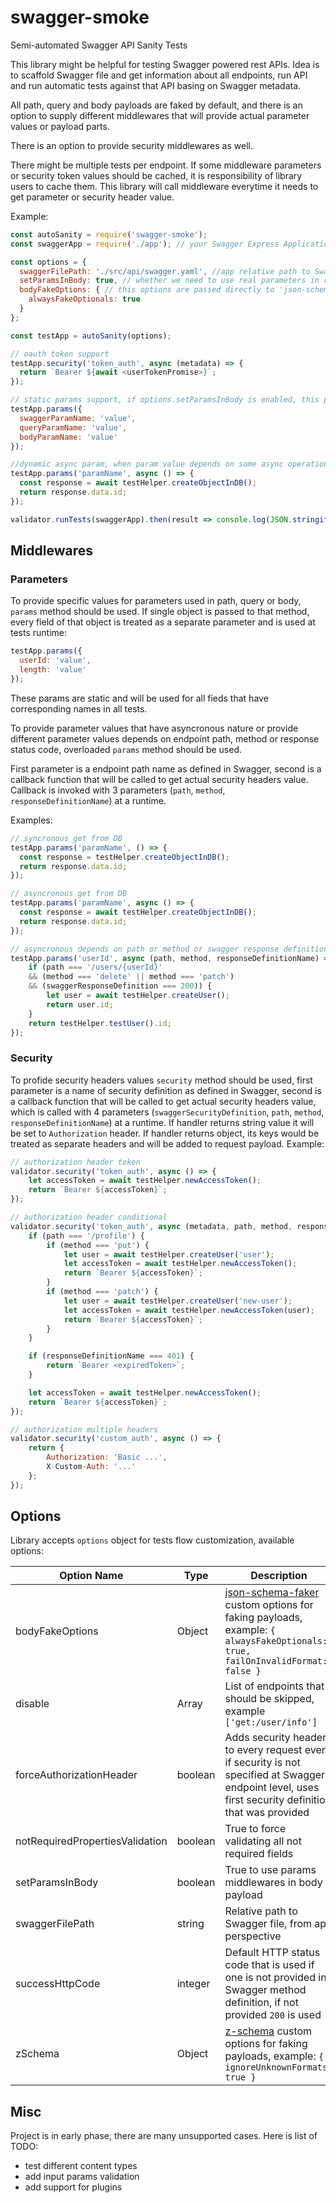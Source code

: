 # swagger-smoke
Semi-automated Swagger API Sanity Tests

This library might be helpful for testing Swagger powered rest APIs.
Idea is to scaffold Swagger file and get information about all endpoints, run API and run automatic tests against that API basing on Swagger metadata.

All path, query and body payloads are faked by default, and there is an option to supply different middlewares that will provide actual parameter values or payload parts.

There is an option to provide security middlewares as well.

There might be multiple tests per endpoint.
If some middleware parameters or security token values should be cached, it is responsibility of library users to cache them. This library will call middleware everytime it needs to get parameter or security header value.

Example:

```javascript
const autoSanity = require('swagger-smoke');
const swaggerApp = require('./app'); // your Swagger Express Application

const options = {
  swaggerFilePath: './src/api/swagger.yaml', //app relative path to Swagger file
  setParamsInBody: true, // whether we need to use real parameters in request fake payloads
  bodyFakeOptions: { // this options are passed directly to 'json-schema-faker' which is used for fakes
    alwaysFakeOptionals: true
  }
};

const testApp = autoSanity(options);

// oauth token support
testApp.security('token_auth', async (metadata) => {
  return `Bearer ${await <userTokenPromise>}`;
});

// static params support, if options.setParamsInBody is enabled, this params values will be used in fake request payloads
testApp.params({
  swaggerParamName: 'value',
  queryParamName: 'value',
  bodyParamName: 'value'
});

//dynamic async param, when param value depends on some async operation
testApp.params('paramName', async () => {
  const response = await testHelper.createObjectInDB();
  return response.data.id;
});

validator.runTests(swaggerApp).then(result => console.log(JSON.stringify(result)))
```

## Middlewares
### Parameters
To provide specific values for parameters used in path, query or body, `params` method should be used. If single object is passed to that method, every field of that object is treated as a separate parameter and is used at tests runtime:

```javascript
testApp.params({
  userId: 'value',
  length: 'value'
});
```

These params are static and will be used for all fieds that have corresponding names in all tests.

To provide parameter values that have asyncronous nature or provide different parameter values depends on endpoint path, method or response status code, overloaded `params` method should be used.

First parameter is a endpoint path name as defined in Swagger, second is a callback function that will be called to get actual security headers value. Callback is invoked with 3 parameters (`path`, `method`, `responseDefinitionName`) at a runtime.

Examples:
```javascript
// syncronous get from DB
testApp.params('paramName', () => {
  const response = testHelper.createObjectInDB();
  return response.data.id;
});

// asyncronous get from DB
testApp.params('paramName', async () => {
  const response = await testHelper.createObjectInDB();
  return response.data.id;
});

// asyncronous depends on path or method or swagger response definition
testApp.params('userId', async (path, method, responseDefinitionName) => {
	if (path === '/users/{userId}'
	&& (method === 'delete' || method === 'patch')
	&& (swaggerResponseDefinition === 200)) {
		let user = await testHelper.createUser();
		return user.id;
	}
	return testHelper.testUser().id;
});
```

### Security
To profide security headers values `security` method should be used, first parameter is a name of security definition as defined in Swagger, second is a callback function that will be called to get actual security headers value, which is called with 4 parameters (`swaggerSecurityDefinition`, `path`, `method`, `responseDefinitionName`) at a runtime. If handler returns string value it will be set to `Authorization` header. If handler returns object, its keys would be treated as separate headers and will be added to request payload. Example:
```javascript
// authorization header token
validator.security('token_auth', async () => {
	let accessToken = await testHelper.newAccessToken();
	return `Bearer ${accessToken}`;
});

// authorization header conditional
validator.security('token_auth', async (metadata, path, method, responseDefinitionName) => {
    if (path === '/profile') {
		if (method === 'put') {
		    let user = await testHelper.createUser('user');
			let accessToken = await testHelper.newAccessToken();
			return `Bearer ${accessToken}`;
		}
		if (method === 'patch') {
			let user = await testHelper.createUser('new-user');
			let accessToken = await testHelper.newAccessToken(user);
			return `Bearer ${accessToken}`;
		}
	}

	if (responseDefinitionName === 401) {
	    return `Bearer <expiredToken>`;
	}

	let accessToken = await testHelper.newAccessToken();
	return `Bearer ${accessToken}`;
});

// authorization multiple headers
validator.security('custom_auth', async () => {
    return {
        Authorization: 'Basic ...',
        X-Custom-Auth: '...'
    };
});
```

## Options
Library accepts `options` object for tests flow customization, available options:

| Option Name  | Type | Description |
| ---| --- | --- |
| bodyFakeOptions | Object | [json-schema-faker](https://github.com/json-schema-faker/json-schema-faker#custom-options) custom options for faking payloads, example: ```{ alwaysFakeOptionals: true, failOnInvalidFormat: false }``` |
| disable | Array<string> | List of endpoints that should be skipped, example `['get:/user/info']` |
| forceAuthorizationHeader  | boolean | Adds security headers to every request even if security is not specified at Swagger endpoint level, uses first security definition that was provided  |
| notRequiredPropertiesValidation | boolean | True to force validating all not required fields
| setParamsInBody | boolean | True to use params middlewares in body payload |
| swaggerFilePath  | string | Relative path to Swagger file, from app perspective  |
| successHttpCode | integer | Default HTTP status code that is used if one is not provided in Swagger method definition, if not provided `200` is used |
| zSchema | Object | [z-schema](https://github.com/zaggino/z-schema#options) custom options for faking payloads, example: ```{ ignoreUnknownFormats: true }``` |

## Misc
Project is in early phase, there are many unsupported cases. Here is list of TODO:
- test different content types
- add input params validation
- add support for plugins
